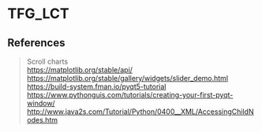 # TFG_LCT   
  
  
## References    
  > Scroll charts  
  > https://matplotlib.org/stable/api/  
  > https://matplotlib.org/stable/gallery/widgets/slider_demo.html    
  > https://build-system.fman.io/pyqt5-tutorial  
  > https://www.pythonguis.com/tutorials/creating-your-first-pyqt-window/  
  > http://www.java2s.com/Tutorial/Python/0400__XML/AccessingChildNodes.htm  
  
  